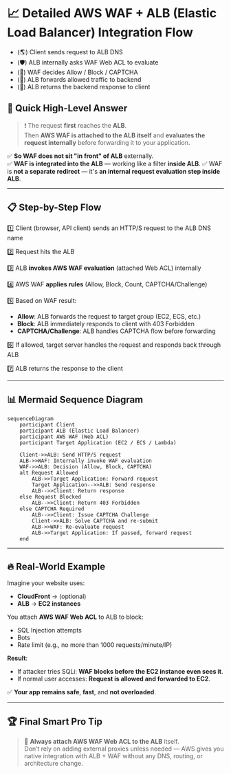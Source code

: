 # 📈 **Detailed AWS WAF + ALB (Elastic Load Balancer) Integration Flow**

- (🌎) Client sends request to ALB DNS
- (🛡️) ALB internally asks WAF Web ACL to evaluate
- (🚦) WAF decides Allow / Block / CAPTCHA
- (🚀) ALB forwards allowed traffic to backend
- (📨) ALB returns the backend response to client

## 🧠 **Quick High-Level Answer**

> ❗ The request **first** reaches the **ALB**.  
> Then **AWS WAF is attached to the ALB itself** and **evaluates the request internally** before forwarding it to your application.

✅ **So WAF does not sit "in front" of ALB** externally.  
✅ **WAF is integrated into the ALB** — working like a filter **inside ALB**.
✅ WAF is **not a separate redirect** — it's **an internal request evaluation step inside ALB**.

---

## 📋 **Step-by-Step Flow**

1️⃣ Client (browser, API client) sends an HTTP/S request to the ALB DNS name

2️⃣ Request hits the ALB

3️⃣ ALB **invokes AWS WAF evaluation** (attached Web ACL) internally

4️⃣ AWS WAF **applies rules** (Allow, Block, Count, CAPTCHA/Challenge)

5️⃣ Based on WAF result:

- **Allow**: ALB forwards the request to target group (EC2, ECS, etc.)
- **Block**: ALB immediately responds to client with 403 Forbidden
- **CAPTCHA/Challenge**: ALB handles CAPTCHA flow before forwarding

6️⃣ If allowed, target server handles the request and responds back through ALB

7️⃣ ALB returns the response to the client

---

## 📊 **Mermaid Sequence Diagram**

```mermaid
sequenceDiagram
    participant Client
    participant ALB (Elastic Load Balancer)
    participant AWS WAF (Web ACL)
    participant Target Application (EC2 / ECS / Lambda)

    Client->>ALB: Send HTTP/S request
    ALB->>WAF: Internally invoke WAF evaluation
    WAF->>ALB: Decision (Allow, Block, CAPTCHA)
    alt Request Allowed
        ALB->>Target Application: Forward request
        Target Application-->>ALB: Send response
        ALB-->>Client: Return response
    else Request Blocked
        ALB-->>Client: Return 403 Forbidden
    else CAPTCHA Required
        ALB-->>Client: Issue CAPTCHA Challenge
        Client->>ALB: Solve CAPTCHA and re-submit
        ALB->>WAF: Re-evaluate request
        ALB->>Target Application: If passed, forward request
    end
```

---

## 🔥 **Real-World Example**

Imagine your website uses:

- **CloudFront** → (optional)
- **ALB** → **EC2 instances**

You attach **AWS WAF Web ACL** to ALB to block:

- SQL Injection attempts
- Bots
- Rate limit (e.g., no more than 1000 requests/minute/IP)

**Result**:

- If attacker tries SQLi: **WAF blocks before the EC2 instance even sees it**.
- If normal user accesses: **Request is allowed and forwarded to EC2**.

✅ **Your app remains safe**, **fast**, and **not overloaded**.

---

## 🏆 **Final Smart Pro Tip**

> 🧠 **Always attach AWS WAF Web ACL to the ALB** itself.  
> Don’t rely on adding external proxies unless needed — AWS gives you native integration with ALB + WAF without any DNS, routing, or architecture change.
